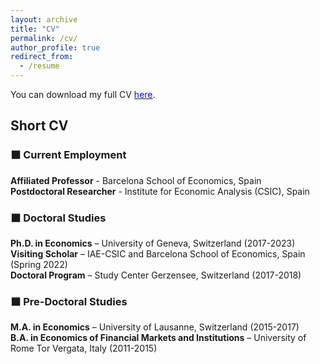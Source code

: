```yaml
---
layout: archive
title: "CV"
permalink: /cv/
author_profile: true
redirect_from:
  - /resume
---
```


You can download my full CV [<span style="color:blue">here</span>](https://federicabraccioli.github.io/files/Braccioli_CV.pdf). <br />

## Short CV 

### ⬛ Current Employment 
**Affiliated Professor** - Barcelona School of Economics, Spain <br />
**Postdoctoral Researcher** - Institute for Economic Analysis (CSIC), Spain  <br />

### ⬛ Doctoral Studies
**Ph.D. in Economics** – University of Geneva, Switzerland (2017-2023) <br />
**Visiting Scholar** – IAE-CSIC and Barcelona School of Economics, Spain (Spring 2022) <br />
**Doctoral Program** – Study Center Gerzensee, Switzerland (2017-2018) <br />

### ⬛ Pre-Doctoral Studies
**M.A. in Economics** – University of Lausanne, Switzerland (2015-2017)  <br />
**B.A. in Economics of Financial Markets and Institutions** – University of Rome Tor Vergata, Italy (2011-2015)  <br />
